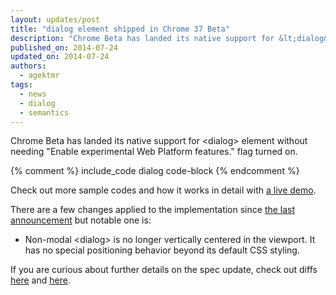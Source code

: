 ```yaml
---
layout: updates/post
title: "dialog element shipped in Chrome 37 Beta"
description: "Chrome Beta has landed its native support for &lt;dialog&gt; element"
published_on: 2014-07-24
updated_on: 2014-07-24
authors:
  - agektmr
tags:
  - news
  - dialog
  - semantics
---
```

Chrome Beta has landed its native support for &lt;dialog&gt; element without needing "Enable experimental Web Platform features." flag turned on.

{% comment %}
include_code dialog code-block
{% endcomment %}

Check out more sample codes and how it works in detail with [a live demo](http://demo.agektmr.com/dialog/).

There are a few changes applied to the implementation since [the last announcement](http://updates.html5rocks.com/2013/09/dialog-element-Modals-made-easy) but notable one is:

* Non-modal &lt;dialog&gt; is no longer vertically centered in the viewport. It has no special positioning behavior beyond its default CSS styling.

If you are curious about further details on the spec update, check out diffs [here](http://html5.org/r/8448) and [here](http://html5.org/r/8457).
